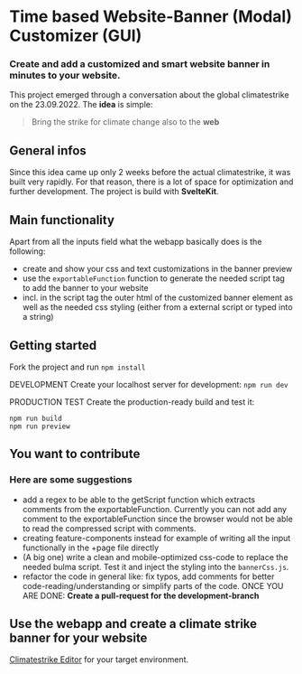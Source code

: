 # Time based Website-Banner (Modal) Customizer (GUI)

### Create and add a customized and smart website banner in minutes to your website.

This project emerged through a conversation about the global climatestrike on the 23.09.2022. The **idea** is simple:

> Bring the strike for climate change also to the **web**

## General infos

Since this idea came up only 2 weeks before the actual climatestrike, it was built very rapidly. For that reason, there is a lot of space for optimization and further development. The project is build with **SvelteKit**.

## Main functionality

Apart from all the inputs field what the webapp basically does is the following:

- create and show your css and text customizations in the banner preview
- use the `exportableFunction` function to generate the needed script tag to add the banner to your website
- incl. in the script tag the outer html of the customized banner element as well as the needed css styling (either from a external script or typed into a string)

## Getting started

Fork the project and run `npm install`

DEVELOPMENT
Create your localhost server for development: `npm run dev`

PRODUCTION TEST
Create the production-ready build and test it:

```
npm run build
npm run preview
```

## You want to contribute

### Here are some suggestions

- add a regex to be able to the getScript function which extracts comments from the exportableFunction. Currently you can not add any comment to the exportableFunction since the browser would not be able to read the compressed script with comments.
- creating feature-components instead for example of writing all the input functionally in the +page file directly
- (A big one) write a clean and mobile-optimized css-code to replace the needed bulma script. Test it and inject the styling into the `bannerCss.js`.
- refactor the code in general like: fix typos, add comments for better code-reading/understanding or simplify parts of the code.
  ONCE YOU ARE DONE: **Create a pull-request for the development-branch**

## Use the webapp and create a climate strike banner for your website

[Climatestrike Editor](https://climatestrike.happyinbox.io) for your target environment.

